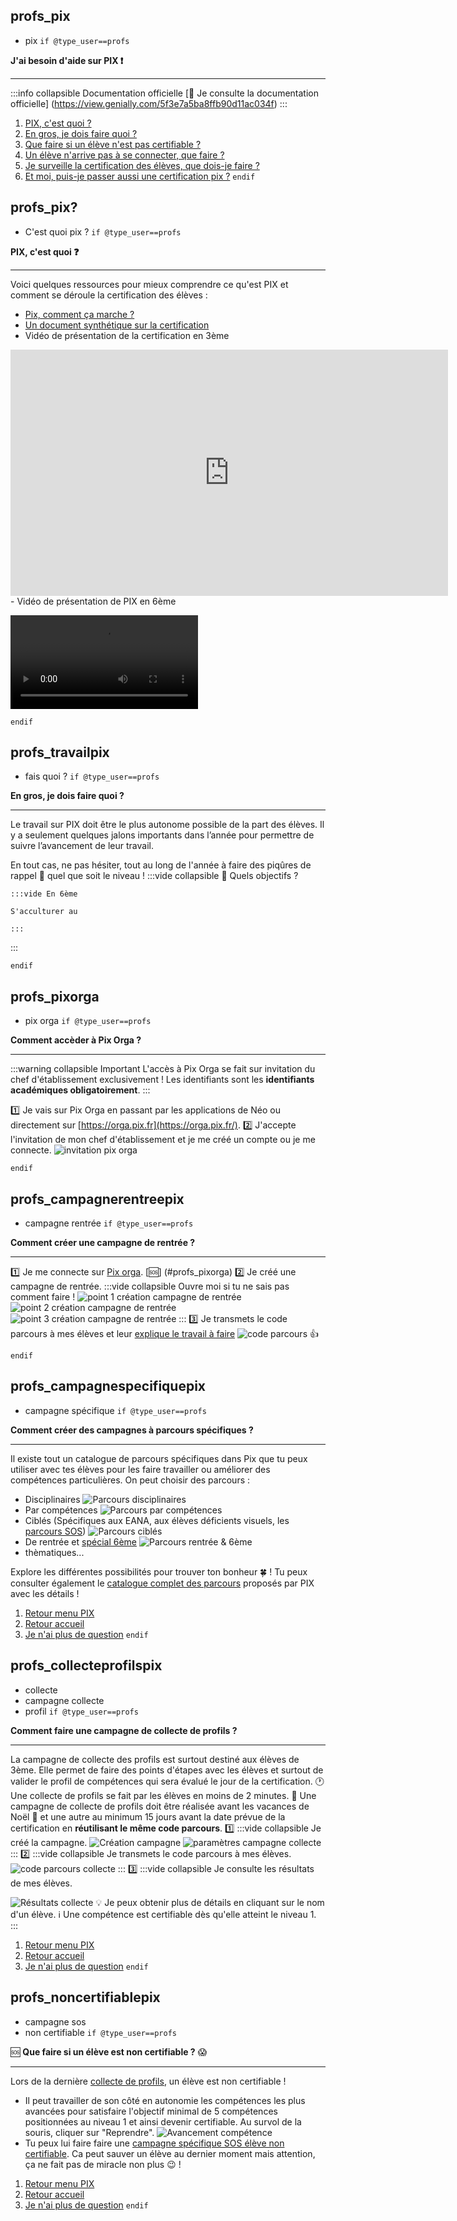 ## profs_pix
- pix
`if @type_user==profs`

**J'ai besoin d'aide sur PIX :exclamation:**

******

:::info collapsible Documentation officielle
[:link: Je consulte la documentation officielle] (https://view.genially.com/5f3e7a5ba8ffb90d11ac034f)
:::

1. [PIX, c'est quoi ?](profs_pix?)
2. [En gros, je dois faire quoi ?](profs_travailpix)
3. [Que faire si un élève n'est pas certifiable ?](profs_noncertifiablepix)
4. [Un élève n'arrive pas à se connecter, que faire ?](profs_connexionelevepix)
5. [Je surveille la certification des élèves, que dois-je faire ?](profs_surveillancecertificationpix)
6. [Et moi, puis-je passer aussi une certification pix ?](profs_certificationpixprofs)
`endif`

## profs_pix?
- C'est quoi pix ?
`if @type_user==profs`

**PIX, c'est quoi :question:**

*****

Voici quelques ressources pour mieux comprendre ce qu'est PIX et comment se déroule la certification des élèves :
- [Pix, comment ça marche ?](https://pix.fr/support/enseignement-scolaire/enseignant-ou-personnel-de-direction/sco-pix-comment-ca-marche)
- [Un document synthétique sur la certification](https://cloud.pix.fr/s/2q4c4QT9jGbGbEq?dir=undefined&path=%2FE-1%20Une%20nouvelle%20certification%20%C3%A0%20la%20rentr%C3%A9e%202024%20(dont%20l%27extension%20Pix%20Companion)%2FFlyer%20nouvelle%20certification&openfile=303928)
- Vidéo de présentation de la certification en 3ème
<iframe src="https://ladigitale.dev/digiview/inc/video.php?videoId=gHuCeWiaTxM&debut=0&fin=185&largeur=16&hauteur=9" allow="autoplay; fullscreen" frameborder="0" width="700" height="394"></iframe>
- Vidéo de présentation de PIX en 6ème

![Vidéo PIX 6ème](https://college-vincent-van-gogh.forge.apps.education.fr/chatbot_assistance_vvg/Documents/PIX/PIX_6eme.mp4)

`endif`

## profs_travailpix
- fais quoi ?
`if @type_user==profs`

**En gros, je dois faire quoi ?**

*****

Le travail sur PIX doit être le plus autonome possible de la part des élèves.  Il y a seulement quelques jalons importants dans l’année pour permettre de suivre l’avancement de leur travail. 

En tout cas, ne pas hésiter, tout au long de l'année à faire des piqûres de rappel :syringe: quel que soit le niveau !
:::vide collapsible :dart: Quels objectifs ? 
    
    :::vide En 6ème

    S'acculturer au
    
    :::

:::

`endif`

## profs_pixorga
- pix orga
`if @type_user==profs`

**Comment accèder à Pix Orga ?**

*****

:::warning collapsible Important
L'accès à Pix Orga se fait sur invitation du chef d'établissement exclusivement !
Les identifiants sont les **identifiants académiques obligatoirement**.
:::

:one: Je vais sur Pix Orga en passant par les applications de Néo ou directement sur [https://orga.pix.fr](https://orga.pix.fr/).
:two: J'accepte l'invitation de mon chef d'établissement et je me créé un compte ou je me connecte.
![invitation pix orga](https://college-vincent-van-gogh.forge.apps.education.fr/chatbot_assistance_vvg/Documents/PIX/pix_orga_invitation.png)

`endif`

## profs_campagnerentreepix
- campagne rentrée
`if @type_user==profs`

**Comment créer une campagne de rentrée ?**

*****

:one: Je me connecte sur [Pix orga](https://orga.pix.fr/). [:sos:] (#profs_pixorga)
:two: Je créé une campagne de rentrée.
:::vide collapsible Ouvre moi si tu ne sais pas comment faire !
![point 1 création campagne de rentrée](https://college-vincent-van-gogh.forge.apps.education.fr/chatbot_assistance_vvg/Documents/PIX/creer_campagne_pix_1.png)
![point 2 création campagne de rentrée](https://college-vincent-van-gogh.forge.apps.education.fr/chatbot_assistance_vvg/Documents/PIX/creer_campagne_pix_2.png)
![point 3 création campagne de rentrée](https://college-vincent-van-gogh.forge.apps.education.fr/chatbot_assistance_vvg/Documents/PIX/creer_campagne_pix_3.png)
:::
:three: Je transmets le code parcours à mes élèves et leur [explique le travail à faire](#profs_travailelevespix)
![code parcours](https://college-vincent-van-gogh.forge.apps.education.fr/chatbot_assistance_vvg/Documents/PIX/creer_campagne_pix_4.png)
:+1:

`endif`

## profs_campagnespecifiquepix
- campagne spécifique
`if @type_user==profs`

**Comment créer des campagnes à parcours spécifiques ?**

*****

Il existe tout un catalogue de parcours spécifiques dans Pix que tu peux utiliser avec tes élèves pour les faire travailler ou améliorer des compétences particulières.
On peut choisir des parcours : 
- Disciplinaires
![Parcours disciplinaires](https://college-vincent-van-gogh.forge.apps.education.fr/chatbot_assistance_vvg/Documents/PIX/ParcoursDisciplinaires.png)
- Par compétences
![Parcours par compétences](https://college-vincent-van-gogh.chatbot_assistance_vvg/Documents/PIX/ParcoursCompetences.png)
- Ciblés (Spécifiques aux EANA, aux élèves déficients visuels, les [parcours SOS](#profs_noncertifiablepix))
![Parcours ciblés](https://college-vincent-van-gogh.forge.apps.education.fr/chatbot_assistance_vvg/Documents/PIX/ParcoursCibles.png)
- De rentrée et [spécial 6ème](#profs_pix6e)
![Parcours rentrée & 6ème](https://college-vincent-van-gogh.forge.apps.education.fr/chatbot_assistance_vvg/Documents/PIX/ParcoursRentreeEt6e.png)
- thèmatiques...

Explore les différentes possibilités pour trouver ton bonheur :four_leaf_clover: !
Tu peux consulter également le [catalogue complet des parcours](https://dane.ac-reims.fr/images/experimenter/pix/pdf/GUID_Enseignants_Parcours_p%C3%A9dagogiques_dans_Pix_Orga_sept2024.pdf) proposés par PIX avec les détails !

1. [Retour menu PIX](profs_pix)
2. [Retour accueil](profs_accueil)
3. [Je n'ai plus de question](aurevoir)
`endif`

## profs_collecteprofilspix
- collecte
- campagne collecte
- profil
`if @type_user==profs`

**Comment faire une campagne de collecte de profils ?**

*****

La campagne de collecte des profils est surtout destiné aux élèves de 3ème. Elle permet de faire des points d'étapes avec les élèves et surtout de valider le profil de compétences qui sera évalué le jour de la certification.
:clock1: Une collecte de profils se fait par les élèves en moins de 2 minutes.
:calendar: Une campagne de collecte de profils doit être réalisée avant les vacances de Noël :santa: et une autre au minimum 15 jours avant la date prévue de la certification en **réutilisant le même code parcours**.
:one: 
:::vide collapsible Je créé la campagne.
![Création campagne](https://college-vincent-van-gogh.forge.apps.education.fr/chatbot_assistance_vvg/Documents/PIX/creer_campagne_pix_1.png)
![paramètres campagne collecte](https://college-vincent-van-gogh.forge.apps.education.fr/chatbot_assistance_vvg/Documents/PIX/CampagneProfils1.jpeg)
:::
:two: 
:::vide collapsible Je transmets le code parcours à mes élèves.
![code parcours collecte](https://college-vincent-van-gogh.forge.apps.education.fr/chatbot_assistance_vvg/Documents/PIX/CodeParcoursCollecte.jpeg)
:::
:three:
:::vide collapsible Je consulte les résultats de mes élèves.

![Résultats collecte](https://college-vincent-van-gogh.forge.apps.education.fr/chatbot_assistance_vvg/Documents/PIX/ResultatsCollecteProfils.jpeg)
:bulb: Je peux obtenir plus de détails en cliquant sur le nom d'un élève.
:information_source: Une compétence est certifiable dès qu'elle atteint le niveau 1.
:::
1. [Retour menu PIX](profs_pix)
2. [Retour accueil](profs_accueil)
3. [Je n'ai plus de question](aurevoir)
`endif`

## profs_noncertifiablepix
- campagne sos
- non certifiable
`if @type_user==profs`

:sos: **Que faire si un élève est non certifiable ?** :scream: 

*****

Lors de la dernière [collecte de profils](#profs_collecteprofilspix), un élève est non certifiable !
- Il peut travailler de son côté en autonomie les compétences les plus avancées pour satisfaire l'objectif minimal de 5 compétences positionnées au niveau 1 et ainsi devenir certifiable. Au survol de la souris, cliquer sur "Reprendre".
![Avancement compétence](https://college-vincent-van-gogh.forge.apps.education.fr/chatbot_assistance_vvg/Documents/PIX/AvancementCompetences.jpeg)
- Tu peux lui faire faire une [campagne spécifique SOS élève non certifiable](#profs_campagnespecifiquepix). Ca peut sauver un élève au dernier moment mais attention, ça ne fait pas de miracle non plus :wink: !

1. [Retour menu PIX](profs_pix)
2. [Retour accueil](profs_accueil)
3. [Je n'ai plus de question](aurevoir)
`endif`